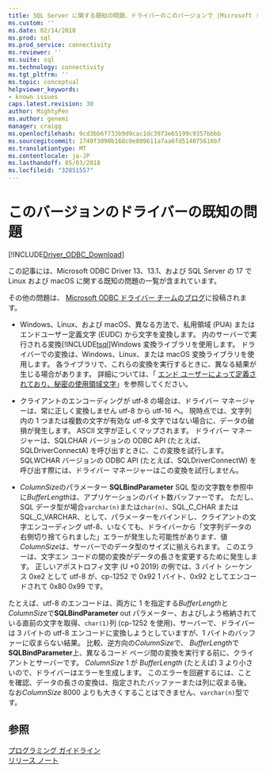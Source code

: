 ```yaml
---
title: SQL Server に関する既知の問題、ドライバーのこのバージョンで |Microsoft ドキュメント
ms.custom: ''
ms.date: 02/14/2018
ms.prod: sql
ms.prod_service: connectivity
ms.reviewer: ''
ms.suite: sql
ms.technology: connectivity
ms.tgt_pltfrm: ''
ms.topic: conceptual
helpviewer_keywords:
- known issues
caps.latest.revision: 30
author: MightyPen
ms.author: genemi
manager: craigg
ms.openlocfilehash: 9cd3bb6f733b9d9cac1dc3973e65199c9357bbbb
ms.sourcegitcommit: 1740f3090b168c0e809611a7aa6fd514075616bf
ms.translationtype: MT
ms.contentlocale: ja-JP
ms.lasthandoff: 05/03/2018
ms.locfileid: "32851557"
---
```

# <a name="known-issues-in-this-version-of-the-driver"></a>このバージョンのドライバーの既知の問題

[!INCLUDE[Driver_ODBC_Download](../../../includes/driver_odbc_download.md)]

この記事には、Microsoft ODBC Driver 13、13.1、および SQL Server の 17 で Linux および macOS に関する既知の問題の一覧が含まれています。

その他の問題は、 [Microsoft ODBC ドライバー チームのブログ](http://blogs.msdn.com/b/sqlnativeclient/)に投稿されます。  

- Windows、Linux、および macOS、異なる方法で、私用領域 (PUA) またはエンドユーザー定義文字 (EUDC) から文字を変換します。 内のサーバーで実行される変換[!INCLUDE[tsql](../../../includes/tsql_md.md)]Windows 変換ライブラリを使用します。 ドライバーでの変換は、Windows、Linux、または macOS 変換ライブラリを使用します。 各ライブラリで、これらの変換を実行するときに、異なる結果が生じる場合があります。 詳細については、「 [エンド ユーザーによって定義されており、秘密の使用領域文字](http://msdn.microsoft.com/library/dd317802.aspx)」を参照してください。

- クライアントのエンコーディングが utf-8 の場合は、ドライバー マネージャーは、常に正しく変換しません utf-8 から utf-16 へ。 現時点では、文字列内の 1 つまたは複数の文字が有効な utf-8 文字ではない場合に、データの破損が発生します。 ASCII 文字が正しくマップされます。 ドライバー マネージャーは、SQLCHAR バージョンの ODBC API (たとえば、SQLDriverConnectA) を呼び出すときに、この変換を試行します。 SQLWCHAR バージョンの ODBC API (たとえば、SQLDriverConnectW) を呼び出す際には、ドライバー マネージャーはこの変換を試行しません。  

- *ColumnSize*のパラメーター **SQLBindParameter** SQL 型の文字数を参照中に*BufferLength*は、アプリケーションのバイト数バッファーです。 ただし、SQL データ型が場合`varchar(n)`または`char(n)`、SQL_C_CHAR または SQL_C_VARCHAR、として、パラメーターをバインドし、クライアントの文字エンコーディング utf-8、いなくても、ドライバーから「文字列データの右側切り捨てられました」エラーが発生した可能性があります、値*ColumnSize*は、サーバーでのデータ型のサイズに揃えられます。 このエラーは、文字エン コードの間の変換がデータの長さを変更するために発生します。 正しいアポストロフィ文字 (U +0 2019) の例では、3 バイト シーケンス 0xe2 として utf-8 が、cp-1252 で 0x92 1 バイト、0x92 としてエンコードされて 0x80 0x99 です。

たとえば、utf-8 のエンコードは、両方に 1 を指定する*BufferLength*と*ColumnSize*で**SQLBindParameter** out パラメーター、およびしよう格納されている直前の文字を取得、`char(1)`列 (cp-1252 を使用)、サーバーで、ドライバーは 3 バイトの utf-8 エンコードに変換しようとしていますが、1 バイトのバッファーに収まらない結果。 比較、逆方向の*ColumnSize*で、 *BufferLength*で**SQLBindParameter**上、異なるコード ページ間の変換を実行する前に、クライアントとサーバーです。 *ColumnSize* 1 が *BufferLength* (たとえば) 3 より小さいので、ドライバーはエラーを生成します。 このエラーを回避するには、ことを確認、データの長さの変換は、指定されたバッファーまたは列に収まる後。 なお*ColumnSize* 8000 よりも大きくすることはできません、`varchar(n)`型です。

## <a name="see-also"></a>参照  
[プログラミング ガイドライン](../../../connect/odbc/linux-mac/programming-guidelines.md)  
[リリース ノート](../../../connect/odbc/linux-mac/release-notes.md)  

